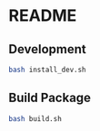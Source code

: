 # README

## Development

```bash
bash install_dev.sh
```

## Build Package

```sh
bash build.sh
```
